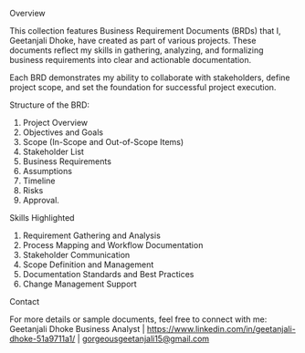 Overview

This collection features Business Requirement Documents (BRDs) that I, Geetanjali Dhoke, have created as part of various projects. These documents reflect my skills in gathering, analyzing, and formalizing business requirements into clear and actionable documentation.

Each BRD demonstrates my ability to collaborate with stakeholders, define project scope, and set the foundation for successful project execution.

Structure of the BRD:
1. Project Overview
2. Objectives and Goals
3. Scope (In-Scope and Out-of-Scope Items)
4. Stakeholder List
5. Business Requirements
6. Assumptions
7. Timeline
8. Risks
9. Approval.

Skills Highlighted
1. Requirement Gathering and Analysis
2. Process Mapping and Workflow Documentation
3. Stakeholder Communication
4. Scope Definition and Management
5. Documentation Standards and Best Practices
6. Change Management Support

Contact

For more details or sample documents, feel free to connect with me:
Geetanjali Dhoke
Business Analyst | https://www.linkedin.com/in/geetanjali-dhoke-51a9711a1/ | gorgeousgeetanjali15@gmail.com
